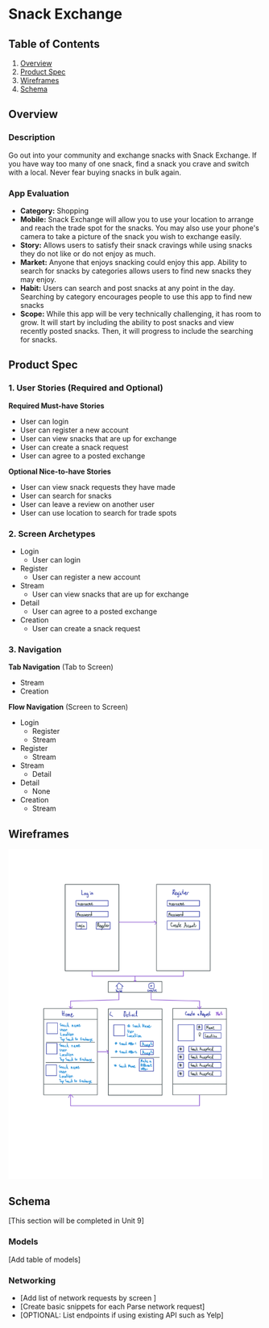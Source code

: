 # Snack Exchange

## Table of Contents
1. [Overview](#Overview)
1. [Product Spec](#Product-Spec)
1. [Wireframes](#Wireframes)
2. [Schema](#Schema)

## Overview
### Description
Go out into your community and exchange snacks with Snack Exchange. If you have way too many of one snack, find a snack you crave and switch with a local. Never fear buying snacks in bulk again.

### App Evaluation
- **Category:** Shopping
- **Mobile:** Snack Exchange will allow you to use your location to arrange and reach the trade spot for the snacks. You may also use your phone's camera to take a picture of the snack you wish to exchange easily.
- **Story:** Allows users to satisfy their snack cravings while using snacks they do not like or do not enjoy as much. 
- **Market:** Anyone that enjoys snacking could enjoy this app. Ability to search for snacks by categories allows users to find new snacks they may enjoy.
- **Habit:** Users can search and post snacks at any point in the day. Searching by category encourages people to use this app to find new snacks
- **Scope:** While this app will be very technically challenging, it has room to grow. It will start by including the ability to post snacks and view recently posted snacks. Then, it will progress to include the searching for snacks. 

## Product Spec

### 1. User Stories (Required and Optional)

**Required Must-have Stories**

* User can login
* User can register a new account
* User can view snacks that are up for exchange
* User can create a snack request
* User can agree to a posted exchange

**Optional Nice-to-have Stories**

* User can view snack requests they have made
* User can search for snacks
* User can leave a review on another user
* User can use location to search for trade spots

### 2. Screen Archetypes

* Login
    * User can login
* Register
    * User can register a new account
* Stream
    * User can view snacks that are up for exchange
* Detail
    * User can agree to a posted exchange
* Creation
    * User can create a snack request

### 3. Navigation

**Tab Navigation** (Tab to Screen)

* Stream
* Creation

**Flow Navigation** (Screen to Screen)

* Login
    * Register
    * Stream
* Register
    * Stream
* Stream
    * Detail
* Detail
    * None
* Creation
    * Stream

## Wireframes
<img src="Wireframe.png" width=1000/>


## Schema 
[This section will be completed in Unit 9]
### Models
[Add table of models]
### Networking
- [Add list of network requests by screen ]
- [Create basic snippets for each Parse network request]
- [OPTIONAL: List endpoints if using existing API such as Yelp]
